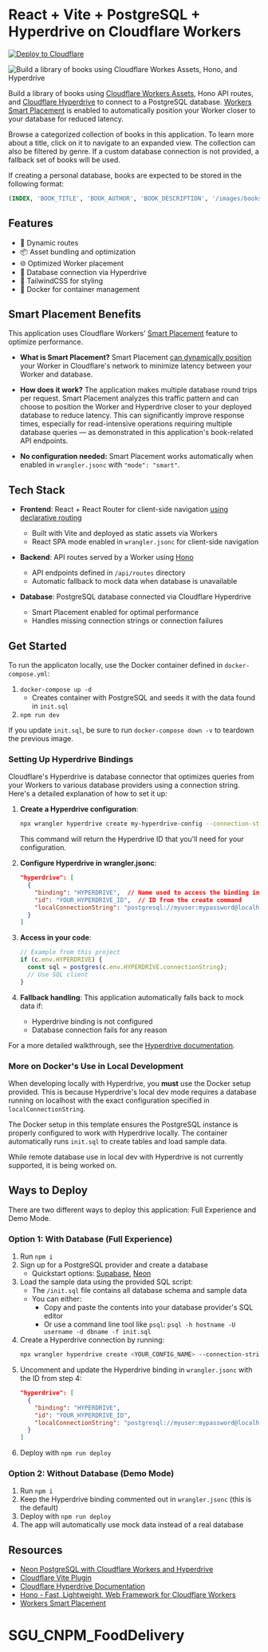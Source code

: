 # React + Vite + PostgreSQL + Hyperdrive on Cloudflare Workers

[![Deploy to Cloudflare](https://deploy.workers.cloudflare.com/button)](https://deploy.workers.cloudflare.com/?url=https://github.com/cloudflare/templates/tree/main/react-postgres-fullstack-template)

![Build a library of books using Cloudflare Workes Assets, Hono, and Hyperdrive](https://imagedelivery.net/wSMYJvS3Xw-n339CbDyDIA/cd71c67a-253f-477d-022c-2f90cb4b3d00/public)

<!-- dash-content-start -->

Build a library of books using [Cloudflare Workers Assets](https://developers.cloudflare.com/workers/static-assets/), Hono API routes, and [Cloudflare Hyperdrive](https://developers.cloudflare.com/hyperdrive/) to connect to a PostgreSQL database. [Workers Smart Placement](https://developers.cloudflare.com/workers/configuration/smart-placement/) is enabled to automatically position your Worker closer to your database for reduced latency.

Browse a categorized collection of books in this application. To learn more about a title, click on it to navigate to an expanded view. The collection can also be filtered by genre. If a custom database connection is not provided, a fallback set of books will be used.

If creating a personal database, books are expected to be stored in the following format:

```sql
(INDEX, 'BOOK_TITLE', 'BOOK_AUTHOR', 'BOOK_DESCRIPTION', '/images/books/BOOK_COVER_IMAGE.jpg', 'BOOK_GENRE')
```

## Features

- 📖 Dynamic routes
- 📦 Asset bundling and optimization
- 🌐 Optimized Worker placement
- 🚀 Database connection via Hyperdrive
- 🎉 TailwindCSS for styling
- 🐳 Docker for container management

## Smart Placement Benefits

This application uses Cloudflare Workers' [Smart Placement](https://developers.cloudflare.com/workers/configuration/smart-placement/) feature to optimize performance.

- **What is Smart Placement?** Smart Placement [can dynamically position](https://developers.cloudflare.com/workers/configuration/smart-placement/#understand-how-smart-placement-works) your Worker in Cloudflare's network to minimize latency between your Worker and database.

- **How does it work?** The application makes multiple database round trips per request. Smart Placement analyzes this traffic pattern and can choose to position the Worker and Hyperdrive closer to your deployed database to reduce latency. This can significantly improve response times, especially for read-intensive operations requiring multiple database queries — as demonstrated in this application's book-related API endpoints.

- **No configuration needed:** Smart Placement works automatically when enabled in `wrangler.jsonc` with `"mode": "smart"`.

<!-- dash-content-end -->

## Tech Stack

- **Frontend**: React + React Router for client-side navigation [using declarative routing](https://reactrouter.com/en/main/start/overview)
  - Built with Vite and deployed as static assets via Workers
  - React SPA mode enabled in `wrangler.jsonc` for client-side navigation

- **Backend**: API routes served by a Worker using [Hono](https://hono.dev/)
  - API endpoints defined in `/api/routes` directory
  - Automatic fallback to mock data when database is unavailable

- **Database**: PostgreSQL database connected via Cloudflare Hyperdrive
  - Smart Placement enabled for optimal performance
  - Handles missing connection strings or connection failures

## Get Started

To run the applicaton locally, use the Docker container defined in `docker-compose.yml`:

1. `docker-compose up -d`
   - Creates container with PostgreSQL and seeds it with the data found in `init.sql`
2. `npm run dev`

If you update `init.sql`, be sure to run `docker-compose down -v` to teardown the previous image.

### Setting Up Hyperdrive Bindings

Cloudflare's Hyperdrive is database connector that optimizes queries from your Workers to various database providers using a connection string. Here's a detailed explanation of how to set it up:

1. **Create a Hyperdrive configuration**:

   ```sh
   npx wrangler hyperdrive create my-hyperdrive-config --connection-string="postgres://user:password@hostname:port/dbname"
   ```

   This command will return the Hyperdrive ID that you'll need for your configuration.

2. **Configure Hyperdrive in wrangler.jsonc**:

   ```json
   "hyperdrive": [
     {
       "binding": "HYPERDRIVE",  // Name used to access the binding in your code
       "id": "YOUR_HYPERDRIVE_ID",  // ID from the create command
       "localConnectionString": "postgresql://myuser:mypassword@localhost:5432/mydatabase"  // Local dev connection
     }
   ]
   ```

3. **Access in your code**:

   ```javascript
   // Example from this project
   if (c.env.HYPERDRIVE) {
     const sql = postgres(c.env.HYPERDRIVE.connectionString);
     // Use SQL client
   }
   ```

4. **Fallback handling**: This application automatically falls back to mock data if:
   - Hyperdrive binding is not configured
   - Database connection fails for any reason

For a more detailed walkthrough, see the [Hyperdrive documentation](https://developers.cloudflare.com/hyperdrive/configuration/connect-to-postgres/).

### More on Docker's Use in Local Development

When developing locally with Hyperdrive, you **must** use the Docker setup provided. This is because Hyperdrive's local dev mode requires a database running on localhost with the exact configuration specified in `localConnectionString`.

The Docker setup in this template ensures the PostgreSQL instance is properly configured to work with Hyperdrive locally. The container automatically runs `init.sql` to create tables and load sample data.

While remote database use in local dev with Hyperdrive is not currently supported, it is being worked on.

## Ways to Deploy

There are two different ways to deploy this application: Full Experience and Demo Mode.

### Option 1: With Database (Full Experience)

1. Run `npm i`
2. Sign up for a PostgreSQL provider and create a database
   - Quickstart options: [Supabase](https://supabase.com/), [Neon](https://neon.tech/)
3. Load the sample data using the provided SQL script:
   - The `/init.sql` file contains all database schema and sample data
   - You can either:
     - Copy and paste the contents into your database provider's SQL editor
     - Or use a command line tool like `psql`: `psql -h hostname -U username -d dbname -f init.sql`
4. Create a Hyperdrive connection by running:
   ```sh
   npx wrangler hyperdrive create <YOUR_CONFIG_NAME> --connection-string="<postgres://user:password@HOSTNAME_OR_IP_ADDRESS:PORT/database_name>"
   ```
5. Uncomment and update the Hyperdrive binding in `wrangler.jsonc` with the ID from step 4:
   ```json
   "hyperdrive": [
     {
       "binding": "HYPERDRIVE",
       "id": "YOUR_HYPERDRIVE_ID",
       "localConnectionString": "postgresql://myuser:mypassword@localhost:5432/mydatabase"
     }
   ]
   ```
6. Deploy with `npm run deploy`

### Option 2: Without Database (Demo Mode)

1. Run `npm i`
2. Keep the Hyperdrive binding commented out in `wrangler.jsonc` (this is the default)
3. Deploy with `npm run deploy`
4. The app will automatically use mock data instead of a real database

## Resources

- [Neon PostgreSQL with Cloudflare Workers and Hyperdrive](https://developers.cloudflare.com/hyperdrive/examples/neon/)
- [Cloudflare Vite Plugin](https://www.npmjs.com/package/@cloudflare/vite-plugin)
- [Cloudflare Hyperdrive Documentation](https://developers.cloudflare.com/hyperdrive/get-started/)
- [Hono - Fast, Lightweight, Web Framework for Cloudflare Workers](https://hono.dev/docs/getting-started/cloudflare-workers)
- [Workers Smart Placement](https://developers.cloudflare.com/workers/configuration/smart-placement/)
# SGU_CNPM_FoodDelivery
